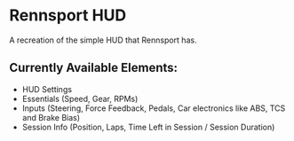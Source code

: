 # Rennsport HUD

A recreation of the simple HUD that Rennsport has.

## Currently Available Elements:

- HUD Settings
- Essentials (Speed, Gear, RPMs)
- Inputs (Steering, Force Feedback, Pedals, Car electronics like ABS, TCS and Brake Bias)
- Session Info (Position, Laps, Time Left in Session / Session Duration)
